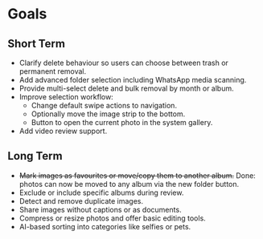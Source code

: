 # Goals

## Short Term
- Clarify delete behaviour so users can choose between trash or permanent removal.
- Add advanced folder selection including WhatsApp media scanning.
- Provide multi-select delete and bulk removal by month or album.
- Improve selection workflow:
  - Change default swipe actions to navigation.
  - Optionally move the image strip to the bottom.
  - Button to open the current photo in the system gallery.
- Add video review support.

## Long Term
- ~~Mark images as favourites or move/copy them to another album.~~ Done: photos can now be moved to any album via the new folder button.
- Exclude or include specific albums during review.
- Detect and remove duplicate images.
- Share images without captions or as documents.
- Compress or resize photos and offer basic editing tools.
- AI-based sorting into categories like selfies or pets.
